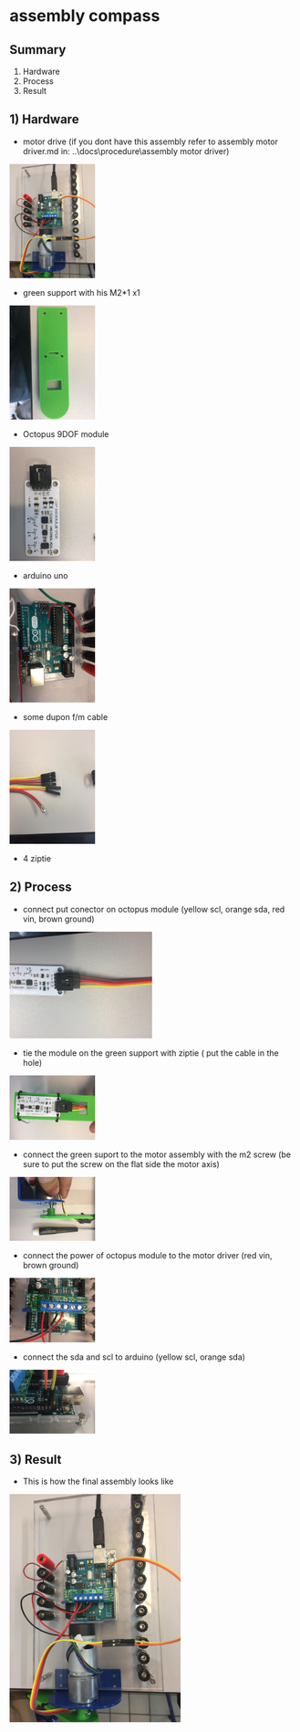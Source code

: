 # assembly compass

## Summary
1. Hardware
2. Process
3. Result

## 1) Hardware
- motor drive (if you dont have this assembly refer to assembly motor driver.md in: ..\docs\procedure\assembly motor driver)

<img src="./picture/final.jpg" width="150px"/>

- green support with his M2*1 x1

<img src="./picture/green.jpg" width="150px"/>

-  Octopus 9DOF module

<img src="./picture/mod.jpg" width="150px"/>

-  arduino uno

<img src="./picture/arduino.jpg" width="150px"/>

-  some dupon f/m cable

<img src="./picture/connector.jpg" width="150px"/>

-  4 ziptie


## 2) Process 
- connect put conector on octopus module (yellow scl, orange sda, red vin, brown ground)

<img src="./picture/module+conector.jpg" width="250px"/>

- tie the module on the green support with ziptie ( put the cable in the hole)

<img src="./picture/green+module.jpg" width="150px"/>

- connect the green suport to the motor assembly with the m2 screw (be sure to put the screw on the flat side the motor axis)

<img src="./picture/fixation_green_to_bleu.jpg" width="150px"/>

- connect the power of octopus module to the motor driver (red vin, brown ground)

<img src="./picture/power connection.jpg" width="150px"/>

- connect the sda and scl to arduino (yellow scl, orange sda)

<img src="./picture/sda_scl_connection.jpg" width="150px"/>

## 3) Result 

- This is how the final assembly looks like

<img src="./picture/final.jpg" width="300px"/>